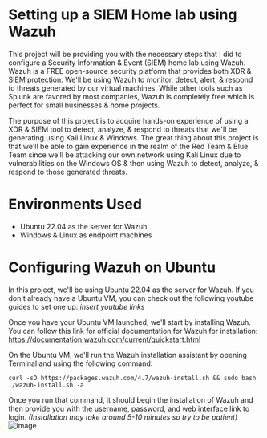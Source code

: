 # Setting up a SIEM Home lab using Wazuh
This project will be providing you with the necessary steps that I did to configure a Security Information &amp; Event (SIEM) home lab using Wazuh. Wazuh is a FREE open-source security platform that provides both XDR & SIEM protection. We'll be using Wazuh to monitor, detect, alert, & respond to threats generated by our virtual machines. While other tools such as Splunk are favored by most companies, Wazuh is completely free which is perfect for small businesses & home projects.

The purpose of this project is to acquire hands-on experience of using a XDR & SIEM tool to detect, analyze, & respond to threats that we'll be generating using Kali Linux & Windows. The great thing about this project is that we'll be able to gain experience in the realm of the Red Team & Blue Team since we'll be attacking our own network using Kali Linux due to vulnerabilities on the Windows OS & then using Wazuh to detect, analyze, & respond to those generated threats. 

# Environments Used
- Ubuntu 22.04 as the server for Wazuh
- Windows & Linux as endpoint machines

# Configuring Wazuh on Ubuntu
In this project, we'll be using Ubuntu 22.04 as the server for Wazuh. If you don't already have a Ubuntu VM, you can check out the following youtube guides to set one up.
*insert youtube links*

Once you have your Ubuntu VM launched, we'll start by installing Wazuh.
You can follow this link for official documentation for Wazuh for installation: https://documentation.wazuh.com/current/quickstart.html

On the Ubuntu VM, we'll run the Wazuh installation assistant by opening Terminal and using the following command:
```
curl -sO https://packages.wazuh.com/4.7/wazuh-install.sh && sudo bash ./wazuh-install.sh -a
```
Once you run that command, it should begin the installation of Wazuh and then provide you with the username, password, and web interface link to login.
 *(Installation may take around 5-10 minutes so try to be patient)*
 ![image](https://github.com/C3-Security/SIEM-HOME-LAB-WITH-WAZUH/assets/167286637/367fc472-23ef-44f1-bd2b-2da148df7f00)







